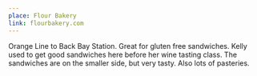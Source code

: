 ```yaml
---
place: Flour Bakery
link: flourbakery.com
---
```

Orange Line to Back Bay Station.  Great for gluten free sandwiches. Kelly used to get good sandwiches here before her wine tasting class.  The sandwiches are on the smaller side, but very tasty.
Also lots of pasteries.
